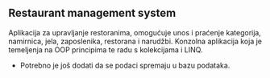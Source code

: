 ## Restaurant management system 
Aplikacija za upravljanje restoranima, omogućuje unos i praćenje kategorija, namirnica, jela, zaposlenika, restorana i narudžbi. 
Konzolna aplikacija koja je temeljenja na OOP principima te radu s kolekcijama i LINQ.

* Potrebno je još dodati da se podaci spremaju u bazu podataka.
